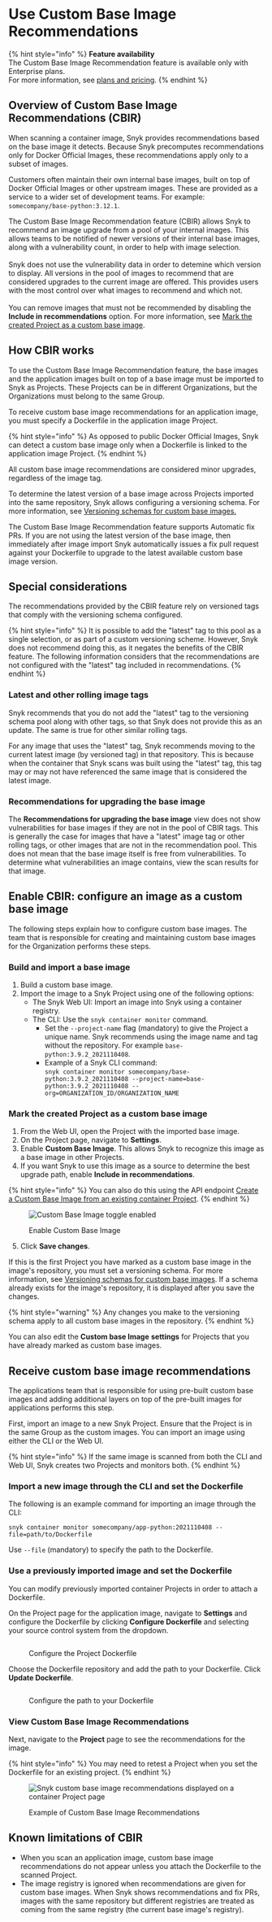 # Use Custom Base Image Recommendations

{% hint style="info" %}
**Feature availability**\
The Custom Base Image Recommendation feature is available only with Enterprise plans.\
For more information, see [plans and pricing](https://snyk.io/plans/).
{% endhint %}

## **Overview of Custom Base Image Recommendations (CBIR)**

When scanning a container image, Snyk provides recommendations based on the base image it detects. Because Snyk precomputes recommendations only for Docker Official Images, these recommendations apply only to a subset of images.

Customers often maintain their own internal base images, built on top of Docker Official Images or other upstream images. These are provided as a service to a wider set of development teams. For example: `somecompany/base-python:3.12.1`.

The Custom Base Image Recommendation feature (CBIR) allows Snyk to recommend an image upgrade from a pool of your internal images. This allows teams to be notified of newer versions of their internal base images, along with a vulnerability count, in order to help with image selection.\
\
Snyk does not use the vulnerability data in order to detemine which version to display. All versions in the pool of images to recommend that are considered upgrades to the current image are offered. This provides users with the most control over what images to recommend and which not.\
\
You can remove images that must not be recommended by disabling the **Include in recommendations** option. For more information, see [Mark the created Project as a custom base image](./#mark-the-created-project-as-a-custom-base-image).

## How CBIR works

To use the Custom Base Image Recommendation feature, the base images and the application images built on top of a base image must be imported to Snyk as Projects. These Projects can be in different Organizations, but the Organizations must belong to the same Group.

To receive custom base image recommendations for an application image, you must specify a Dockerfile in the application image Project.

{% hint style="info" %}
As opposed to public Docker Official Images, Snyk can detect a custom base image only when a Dockerfile is linked to the application image Project.
{% endhint %}

All custom base image recommendations are considered minor upgrades, regardless of the image tag.

To determine the latest version of a base image across Projects imported into the same repository, Snyk allows configuring a versioning schema. For more information, see [Versioning schemas for custom base images.](versioning-schema-for-custom-base-images.md)

The Custom Base Image Recommendation feature supports Automatic fix PRs. If you are not using the latest version of the base image, then immediately after image import Snyk automatically issues a fix pull request against your Dockerfile to upgrade to the latest available custom base image version.

## Special considerations

The recommendations provided by the CBIR feature rely on versioned tags that comply with the versioning schema configured.&#x20;

{% hint style="info" %}
It is possible to add the "latest" tag to this pool as a single selection, or as part of a custom versioning scheme. However, Snyk does not recommend doing this, as it negates the benefits of the CBIR feature. The following information considers that the recommendations are not configured with the "latest" tag included in recommendations.
{% endhint %}

### Latest and other rolling image tags

Snyk recommends that you do not add the "latest" tag to the versioning schema pool along with other tags, so that Snyk does not provide this as an update. The same is true for other similar rolling tags.

For any image that uses the "latest" tag, Snyk recommends moving to the current latest image (by versioned tag) in that repository. This is because when the container that Snyk scans was built using the "latest" tag, this tag may or may not have referenced the same image that is considered the latest image.

### **Recommendations for upgrading the base image**

The **Recommendations for upgrading the base image** view does not show vulnerabilities for base images if they are not in the pool of CBIR tags. This is generally the case for images that have a "latest" image tag or other rolling tags, or other images that are not in the recommendation pool. This does not mean that the base image itself is free from vulnerabilities. To determine what vulnerabilities an image contains, view the scan results for that image.&#x20;

## Enable CBIR: configure an image as a custom base image

The following steps explain how to configure custom base images. The team that is responsible for creating and maintaining custom base images for the Organization performs these steps.

### Build and import a base image

1. Build a custom base image.
2. Import the image to a Snyk Project using one of the following options:
   * The Snyk Web UI: Import an image into Snyk using a container registry.
   * The CLI: Use the `snyk container monitor`  command.
     * Set the `--project-name` flag (mandatory) to give the Project a unique name. Snyk recommends using the image name and tag without the repository. For example `base-python:3.9.2_2021110408`.
     * Example of a Snyk CLI command: \
       `snyk container monitor somecompany/base-python:3.9.2_2021110408 --project-name=base-python:3.9.2_2021110408 --org=ORGANIZATION_ID/ORGANIZATION_NAME`

### Mark the created Project as a custom base image

1. From the Web UI, open the Project with the imported base image.
2. On the Project page, navigate to **Settings**.
3. Enable **Custom Base Image**. This allows Snyk to recognize this image as a base image in other Projects.
4. If you want Snyk to use this image as a source to determine the best upgrade path, enable **Include in recommendations**.

{% hint style="info" %}
You can also do this using the API endpoint [Create a Custom Base Image from an existing container Project](../../../../snyk-api/reference/custom-base-images.md#custom_base_images).
{% endhint %}

<figure><img src="../../../../.gitbook/assets/enable_CBIR.png" alt="Custom Base Image toggle enabled"><figcaption><p>Enable Custom Base Image</p></figcaption></figure>

5. Click **Save changes**.

If this is the first Project you have marked as a custom base image in the image's repository, you must set a versioning schema. For more information, see [Versioning schemas for custom base images](versioning-schema-for-custom-base-images.md). If a schema already exists for the image's repository, it is displayed after you save the changes.

{% hint style="warning" %}
Any changes you make to the versioning schema apply to all custom base images in the repository.
{% endhint %}

You can also edit the **Custom base Image** **settings** for Projects that you have already marked as custom base images.

## Receive custom base image recommendations

The applications team that is responsible for using pre-built custom base images and adding additional layers on top of the pre-built images for applications performs this step.

First, import an image to a new Snyk Project. Ensure that the Project is in the same Group as the custom images. You can import an image using either the CLI or the Web UI.

{% hint style="info" %}
If the same image is scanned from both the CLI and Web UI, Snyk creates two Projects and monitors both.
{% endhint %}

### Import a new image through the CLI and set the Dockerfile

The following is an example command for importing an image through the CLI:

`snyk container monitor somecompany/app-python:2021110408 --file=path/to/Dockerfile`

Use `--file` (mandatory) to specify the path to the Dockerfile.

### Use a previously imported image and set the Dockerfile

You can modify previously imported container Projects in order to attach a Dockerfile.

On the Project page for the application image, navigate to **Settings** and configure the Dockerfile by clicking **Configure Dockerfile** and selecting your source control system from the dropdown.

<figure><img src="../../../../.gitbook/assets/configure_project_dockerfile (1).png" alt=""><figcaption><p>Configure the Project Dockerfile</p></figcaption></figure>

Choose the Dockerfile repository and add the path to your Dockerfile. Click **Update Dockerfile**.

<figure><img src="https://lh5.googleusercontent.com/4cyspvfpv1ZA-4rmhU7DzngLigf8c6rgEu5d7wHiiy7QMbIHy8Qw6qqS0VLEAEYpAfBADISvvQAyCkGqeoBgKxexDxzVPBJvNzB44MSvBzGlPd0NNuWrZyv_73NggOYlSjZCER0z" alt=""><figcaption><p>Configure the path to your Dockerfile</p></figcaption></figure>

### View Custom Base Image Recommendations

Next, navigate to the **Project** page to see the recommendations for the image.

{% hint style="info" %}
You may need to retest a Project when you set the Dockerfile for an existing project.
{% endhint %}

<figure><img src="https://lh5.googleusercontent.com/G--7GkeQ6i0bwTWE1tdC_Gg5d727JdQQfclEQ1n2opt5vtRDjT2FBChFpSZBD9V1TleoLigSzhtEERg4tfVI6yIua5Q5nGeNycmR93BYCG1DsiREvhNWKtFdZ4imJZvC1ypmDKOI" alt="Snyk custom base image recommendations displayed on a container Project page"><figcaption><p>Example of Custom Base Image Recommendations</p></figcaption></figure>

## Known limitations of CBIR

* When you scan an application image, custom base image recommendations do not appear unless you attach the Dockerfile to the scanned Project.
* The image registry is ignored when recommendations are given for custom base images. When Snyk shows recommendations and fix PRs, images with the same repository but different registries are treated as coming from the same registry (the current base image's registry).
